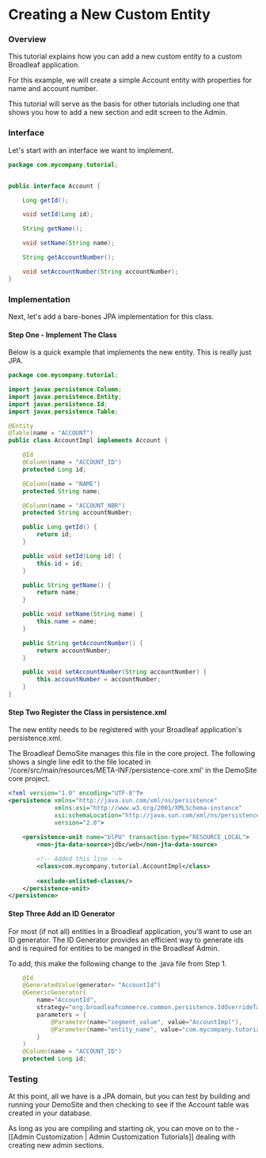 # Creating a New Custom Entity

### Overview
This tutorial explains how you can add a new custom entity to a custom Broadleaf application.    

For this example, we will create a simple Account entity with properties for name and account number.

This tutorial will serve as the basis for other tutorials including one that shows you how to add a new section and edit screen to the Admin.

### Interface
Let's start with an interface we want to implement.   

```java
package com.mycompany.tutorial;


public interface Account {

    Long getId();

    void setId(Long id);

    String getName();

    void setName(String name);

    String getAccountNumber();

    void setAccountNumber(String accountNumber);
}
```

### Implementation
Next, let's add a bare-bones JPA implementation for this class.

#### Step One - Implement The Class
Below is a quick example that implements the new entity.   This is really just JPA.

```java
package com.mycompany.tutorial;

import javax.persistence.Column;
import javax.persistence.Entity;
import javax.persistence.Id;
import javax.persistence.Table;

@Entity
@Table(name = "ACCOUNT")
public class AccountImpl implements Account {

    @Id
    @Column(name = "ACCOUNT_ID")
    protected Long id;

    @Column(name = "NAME")
    protected String name;

    @Column(name = "ACCOUNT_NBR")
    protected String accountNumber;

    public Long getId() {
        return id;
    }

    public void setId(Long id) {
        this.id = id;
    }

    public String getName() {
        return name;
    }

    public void setName(String name) {
        this.name = name;
    }

    public String getAccountNumber() {
        return accountNumber;
    }

    public void setAccountNumber(String accountNumber) {
        this.accountNumber = accountNumber;
    }
}
```


#### Step Two Register the Class in persistence.xml
The new entity needs to be registered with your Broadleaf application's persistence.xml.   

The Broadleaf DemoSite manages this file in the core project.   The following shows a single line edit to the file located in '/core/src/main/resources/META-INF/persistence-core.xml' in the DemoSite core project.

```xml
<?xml version="1.0" encoding="UTF-8"?>
<persistence xmlns="http://java.sun.com/xml/ns/persistence"
             xmlns:xsi="http://www.w3.org/2001/XMLSchema-instance"
             xsi:schemaLocation="http://java.sun.com/xml/ns/persistence http://java.sun.com/xml/ns/persistence/persistence_2_0.xsd"
             version="2.0">
             
    <persistence-unit name="blPU" transaction-type="RESOURCE_LOCAL">
        <non-jta-data-source>jdbc/web</non-jta-data-source>

        <!-- Added this line -->
        <class>com.mycompany.tutorial.AccountImpl</class>
        
        <exclude-unlisted-classes/>
    </persistence-unit>
</persistence>
```


#### Step Three Add an ID Generator
For most (if not all) entities in a Broadleaf application, you'll want to use an ID generator.    The ID Generator provides an efficient way to generate ids and is required for entities to be manged in the Broadleaf Admin.

To add, this make the following change to the .java file from Step 1. 

```java
    @Id
    @GeneratedValue(generator= "AccountId")
    @GenericGenerator(
        name="AccountId",
        strategy="org.broadleafcommerce.common.persistence.IdOverrideTableGenerator",
        parameters = {
            @Parameter(name="segment_value", value="AccountImpl"),
            @Parameter(name="entity_name", value="com.mycompany.tutorial.AccountImpl")
        }
    )    
    @Column(name = "ACCOUNT_ID")
    protected Long id;
```

### Testing
At this point, all we have is a JPA domain, but you can test by building and running your DemoSite and then checking to see if the Account table was created in your database. 

As long as you are compiling and starting ok, you can move on to the - [[Admin Customization | Admin Customization Tutorials]] dealing with creating new admin sections.